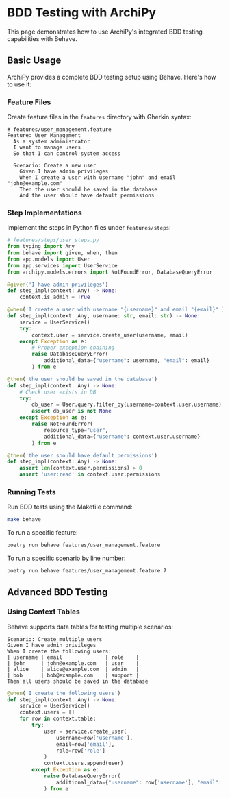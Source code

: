 # BDD Testing with ArchiPy

This page demonstrates how to use ArchiPy's integrated BDD testing capabilities with Behave.

## Basic Usage

ArchiPy provides a complete BDD testing setup using Behave. Here's how to use it:

### Feature Files

Create feature files in the `features` directory with Gherkin syntax:

```gherkin
# features/user_management.feature
Feature: User Management
  As a system administrator
  I want to manage users
  So that I can control system access

  Scenario: Create a new user
    Given I have admin privileges
    When I create a user with username "john" and email "john@example.com"
    Then the user should be saved in the database
    And the user should have default permissions
```

### Step Implementations

Implement the steps in Python files under `features/steps`:

```python
# features/steps/user_steps.py
from typing import Any
from behave import given, when, then
from app.models import User
from app.services import UserService
from archipy.models.errors import NotFoundError, DatabaseQueryError

@given('I have admin privileges')
def step_impl(context: Any) -> None:
    context.is_admin = True

@when('I create a user with username "{username}" and email "{email}"')
def step_impl(context: Any, username: str, email: str) -> None:
    service = UserService()
    try:
        context.user = service.create_user(username, email)
    except Exception as e:
        # Proper exception chaining
        raise DatabaseQueryError(
            additional_data={"username": username, "email": email}
        ) from e

@then('the user should be saved in the database')
def step_impl(context: Any) -> None:
    # Check user exists in DB
    try:
        db_user = User.query.filter_by(username=context.user.username).first()
        assert db_user is not None
    except Exception as e:
        raise NotFoundError(
            resource_type="user",
            additional_data={"username": context.user.username}
        ) from e

@then('the user should have default permissions')
def step_impl(context: Any) -> None:
    assert len(context.user.permissions) > 0
    assert 'user:read' in context.user.permissions
```

### Running Tests

Run BDD tests using the Makefile command:

```bash
make behave
```

To run a specific feature:

```bash
poetry run behave features/user_management.feature
```

To run a specific scenario by line number:

```bash
poetry run behave features/user_management.feature:7
```

## Advanced BDD Testing

### Using Context Tables

Behave supports data tables for testing multiple scenarios:

```gherkin
Scenario: Create multiple users
Given I have admin privileges
When I create the following users:
| username | email              | role    |
| john     | john@example.com   | user    |
| alice    | alice@example.com  | admin   |
| bob      | bob@example.com    | support |
Then all users should be saved in the database
```

```python
@when('I create the following users')
def step_impl(context: Any) -> None:
    service = UserService()
    context.users = []
    for row in context.table:
        try:
            user = service.create_user(
                username=row['username'],
                email=row['email'],
                role=row['role']
            )
            context.users.append(user)
        except Exception as e:
            raise DatabaseQueryError(
                additional_data={"username": row['username'], "email": row['email']}
            ) from e
```
